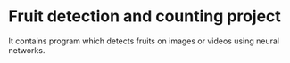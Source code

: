 # Fruit detection and counting project
It contains program which detects fruits on images or videos using neural networks.
